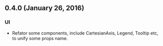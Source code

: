 ## 0.4.0 (January 26, 2016)

### UI
- Refator some components, include CartesianAxis, Legend, Tooltip etc, to unify some props name.

